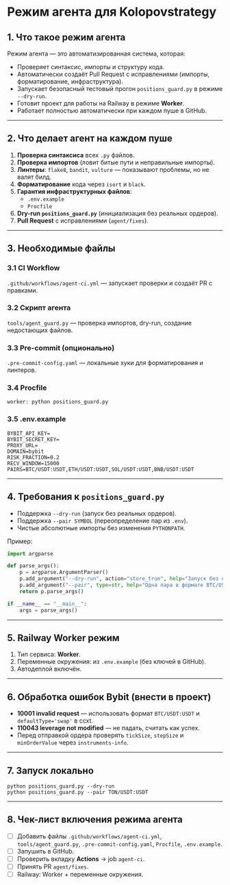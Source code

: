 # Режим агента для Kolopovstrategy

## 1. Что такое режим агента
Режим агента — это автоматизированная система, которая:
- Проверяет синтаксис, импорты и структуру кода.
- Автоматически создаёт Pull Request с исправлениями (импорты, форматирование, инфраструктура).
- Запускает безопасный тестовый прогон `positions_guard.py` в режиме `--dry-run`.
- Готовит проект для работы на Railway в режиме **Worker**.
- Работает полностью автоматически при каждом пуше в GitHub.

---

## 2. Что делает агент на каждом пуше
1. **Проверка синтаксиса** всех `.py` файлов.
2. **Проверка импортов** (ловит битые пути и неправильные импорты).
3. **Линтеры**: `flake8`, `bandit`, `vulture` — показывают проблемы, но не валят билд.
4. **Форматирование** кода через `isort` и `black`.
5. **Гарантия инфраструктурных файлов**:
   - `.env.example`
   - `Procfile`
6. **Dry-run `positions_guard.py`** (инициализация без реальных ордеров).
7. **Pull Request** с исправлениями (`agent/fixes`).

---

## 3. Необходимые файлы

### 3.1 CI Workflow
`.github/workflows/agent-ci.yml` — запускает проверки и создаёт PR с правками.

### 3.2 Скрипт агента
`tools/agent_guard.py` — проверка импортов, dry-run, создание недостающих файлов.

### 3.3 Pre-commit (опционально)
`.pre-commit-config.yaml` — локальные хуки для форматирования и линтеров.

### 3.4 Procfile
```
worker: python positions_guard.py
```

### 3.5 .env.example
```
BYBIT_API_KEY=
BYBIT_SECRET_KEY=
PROXY_URL=
DOMAIN=bybit
RISK_FRACTION=0.2
RECV_WINDOW=15000
PAIRS=BTC/USDT:USDT,ETH/USDT:USDT,SOL/USDT:USDT,BNB/USDT:USDT
```

---

## 4. Требования к `positions_guard.py`
- Поддержка `--dry-run` (запуск без реальных ордеров).
- Поддержка `--pair SYMBOL` (переопределение пар из `.env`).
- Чистые абсолютные импорты без изменения `PYTHONPATH`.

Пример:
```python
import argparse

def parse_args():
    p = argparse.ArgumentParser()
    p.add_argument("--dry-run", action="store_true", help="Запуск без ордеров")
    p.add_argument("--pair", type=str, help="Одна пара в формате BTC/USDT:USDT")
    return p.parse_args()

if __name__ == "__main__":
    args = parse_args()
```

---

## 5. Railway Worker режим
1. Тип сервиса: **Worker**.
2. Переменные окружения: из `.env.example` (без ключей в GitHub).
3. Автодеплой включён.

---

## 6. Обработка ошибок Bybit (внести в проект)
- **10001 invalid request** — использовать формат `BTC/USDT:USDT` и `defaultType='swap'` в ccxt.
- **110043 leverage not modified** — не падать, считать как успех.
- Перед отправкой ордера проверять `tickSize`, `stepSize` и `minOrderValue` через `instruments-info`.

---

## 7. Запуск локально
```
python positions_guard.py --dry-run
python positions_guard.py --pair TON/USDT:USDT
```

---

## 8. Чек-лист включения режима агента
- [ ] Добавить файлы `.github/workflows/agent-ci.yml`, `tools/agent_guard.py`, `.pre-commit-config.yaml`, `Procfile`, `.env.example`.
- [ ] Запушить в GitHub.
- [ ] Проверить вкладку **Actions** → job `agent-ci`.
- [ ] Принять PR `agent/fixes`.
- [ ] Railway: Worker + переменные окружения.
